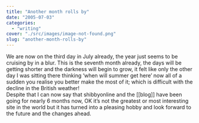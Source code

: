 ```yaml
---
title: "Another month rolls by"
date: "2005-07-03"
categories: 
  - "writing"
cover: "./src/images/image-not-found.png"
slug: "another-month-rolls-by"
---
```


We are now on the third day in July already, the year just seems to be cruising by in a blur. This is the seventh month already, the days will be getting shorter and the darkness will begin to grow, it felt like only the other day I was sitting there thinking ‘when will summer get here’ now all of a sudden you realise you better make the most of it; which is difficult with the decline in the British weather!  
Despite that I can now say that shibbyonline and the \[\[blog\]\] have been going for nearly 6 months now, OK it’s not the greatest or most interesting site in the world but it has turned into a pleasing hobby and look forward to the future and the changes ahead.
